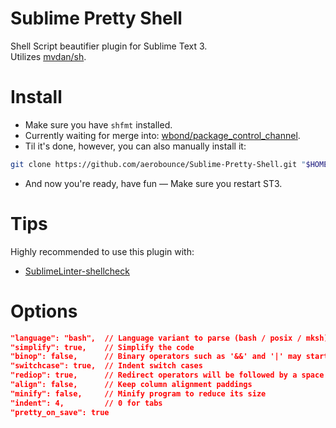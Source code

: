# Sublime Pretty Shell
Shell Script beautifier plugin for Sublime Text 3.\
Utilizes [mvdan/sh](https://github.com/mvdan/sh).


# Install
- Make sure you have `shfmt` installed.
- Currently waiting for merge into: [wbond/package_control_channel](https://github.com/wbond/package_control_channel).
- Til it's done, however, you can also manually install it:
```bash
git clone https://github.com/aerobounce/Sublime-Pretty-Shell.git "$HOME/Library/Application Support/Sublime Text 3/Packages/PrettyShell"
```
- And now you're ready, have fun — Make sure you restart ST3.


# Tips
Highly recommended to use this plugin with:

- [SublimeLinter-shellcheck](https://packagecontrol.io/packages/SublimeLinter-shellcheck)


# Options
```json
"language": "bash",  // Language variant to parse (bash / posix / mksh)
"simplify": true,    // Simplify the code
"binop": false,      // Binary operators such as '&&' and '|' may start a line
"switchcase": true,  // Indent switch cases
"rediop": true,      // Redirect operators will be followed by a space
"align": false,      // Keep column alignment paddings
"minify": false,     // Minify program to reduce its size
"indent": 4,         // 0 for tabs
"pretty_on_save": true
```
